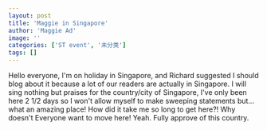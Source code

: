 ```yaml
---
layout: post
title: 'Maggie in Singapore'
author: 'Maggie Ad'
image: ''
categories: ['ST event', '未分类']
tags: []
---
```


Hello everyone, I'm on holiday in Singapore, and Richard suggested I should blog about it because a lot of our readers are actually in Singapore. I will sing nothing but praises for the country/city of Singapore, I've only been here 2 1/2 days so I won't allow myself to make sweeping statements but... what an amazing place! How did it take me so long to get here?! Why doesn't Everyone want to move here! Yeah. Fully approve of this country.